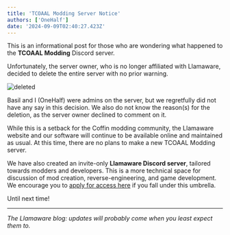 ```yaml
---
title: 'TCOAAL Modding Server Notice'
authors: ['OneHalf']
date: '2024-09-09T02:40:27.423Z'
---
```


This is an informational post for those who are wondering what happened to the **TCOAAL Modding** Discord server.

Unfortunately, the server owner, who is no longer affiliated with Llamaware, decided to delete the entire server with no prior warning.

![deleted](http://i.imgur.com/w9BMsUS.gif)

Basil and I (OneHalf) were admins on the server, but we regretfully did not have any say in this decision. We also do not know the reason(s) for the deletion, as the server owner declined to comment on it.

While this is a setback for the Coffin modding community, the Llamaware website and our software will continue to be available online and maintained as usual. At this time, there are no plans to make a new TCOAAL Modding server.

We have also created an invite-only **Llamaware Discord server**, tailored towards modders and developers. This is a more technical space for discussion of mod creation, reverse-engineering, and game development. We encourage you to [apply for access here](https://tally.so/r/wADLQk) if you fall under this umbrella.

Until next time!

---

*The Llamaware blog: updates will probably come when you least expect them to.*